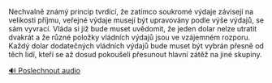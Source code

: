 
Nechvalně známý princip tvrdící, že zatímco soukromé výdaje závisejí na velikosti příjmu, veřejné výdaje musejí být upravovány podle výše výdajů, se sám vyvrací. Vláda si již bude muset uvědomit, že jeden dolar nelze utratit dvakrát a že různé položky vládních výdajů jsou ve vzájemném rozporu. Každý dolar dodatečných vládních výdajů bude muset být vybrán přesně od těch lidí, kteří se až dosud pokoušeli přesunout hlavní zátěž na jiné skupiny.

[🔊 Poslechnout audio](/data/7-paragraphs/audio/chapter_167/para_005-Nechvaln-znm-princip-tvrdc-e-zatmco-soukro.mp3)
